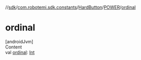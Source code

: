 //[sdk](../../../../index.md)/[com.robotemi.sdk.constants](../../index.md)/[HardButton](../index.md)/[POWER](index.md)/[ordinal](ordinal.md)



# ordinal  
[androidJvm]  
Content  
val [ordinal](ordinal.md): [Int](https://kotlinlang.org/api/latest/jvm/stdlib/kotlin/-int/index.html)  




